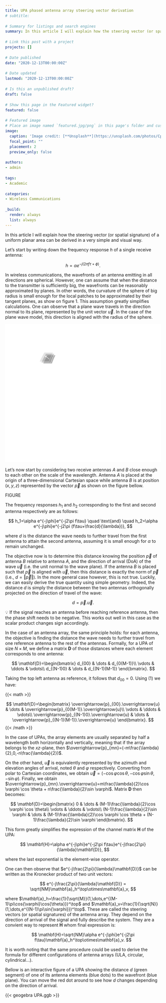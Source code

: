 ```yaml
---
title: UPA phased antenna array steering vector derivation
# subtitle:

# Summary for listings and search engines
summary: In this article I will explain how the steering vector (or spatial signature) of a uniform planar area can be derived in a very simple and visual way.

# Link this post with a project
projects: []

# Date published
date: "2020-12-13T00:00:00Z"

# Date updated
lastmod: "2020-12-13T00:00:00Z"

# Is this an unpublished draft?
draft: false

# Show this page in the Featured widget?
featured: false

# Featured image
# Place an image named `featured.jpg/png` in this page's folder and customize its options here.
image:
  caption: 'Image credit: [**Unsplash**](https://unsplash.com/photos/CpkOjOcXdUY)'
  focal_point: ""
  placement: 2
  preview_only: false

authors:
- admin

tags:
- Academic

categories:
- Wireless Communications
 
_build:
  render: always
  list: always
---
```


In this article I will explain how the steering vector (or spatial signature) of a uniform planar area can be derived in a very simple and visual way.

Let’s start by writing down the frequency response $h$ of a single receive antenna:

$$
h = \alpha e^{-j(2\pi f\tau + \phi)}.
$$

In wireless communications, the wavefronts of an antenna emitting in all directions are spherical. However, one can assume that when the distance to the transmitter is sufficiently big, the wavefronts can be reasonably approximated by planes. In other words, the curvature of the sphere of big radius is small enough for the local patches to be approximated by their tangent planes, as show on figure 1. This assumption greatly simplifies calculations. One can observe that a plane wave travels in the direction normal to its plane, represented by the unit vector $\overrightarrow{u}$. In the case of the plane wave model, this direction is aligned with the radius of the sphere.

![The plane wave assumption holds for receivers at a great distance from the transmitter.](plane_wave_assumption.png "The plane wave assumption holds for receivers at a great distance from the transmitter.")

Let’s now start by considering two receive antennas $A$ and $B$ close enough to each other on the scale of the wavelength. Antenna $A$ is placed at the origin of a three-dimensional Cartesian space while antenna $B$ is at position $(x,y,z)$ represented by the vector $\overrightarrow{p}$ as shown on the figure bellow.

FIGURE

The frequency responses $h_1$ and $h_2$ corresponding to the first and second antenna respectively are as follows:

$$
h_1=\alpha e^{-j\phi}e^{-j2\pi f\tau} \quad \text{and} \quad h_2=\alpha e^{-j\phi}e^{-j2\pi (f\tau+\frac{d}{\lambda})},
$$

where $d$ is the distance the wave needs to further travel from the first antenna to attain the second antenna, assuming it is small enough for $\alpha$ to remain unchanged.

The objective now is to determine this distance knowing the position $\overrightarrow{p}$ of antenna $B$ relative to antenna $A$, and the direction of arrival (DoA) of the wave $\overrightarrow{u}$ (i.e. the unit normal to the wave plane). If the antenna $B$ is placed such that $\overrightarrow{p}$ is aligned with $\overrightarrow{u}$, then this distance is exactly the norm of $\overrightarrow{p}$ (i.e., $d=\Vert\overrightarrow{p}\Vert$). In the more general case however, this is not true. Luckily, we can easily derive the true quantity using simple geometry. Indeed, the distance $d$ is simply the distance between the two antennas orthogonally projected on the direction of travel of the wave:

$$
\begin{equation}
d = \overrightarrow{p}.\overrightarrow{u}.
\end{equation}
$$

<aside>
💡 If the signal reaches an antenna before reaching reference antenna, then the phase shift needs to be negative. This works out well in this case as the scalar product changes sign accordingly.
</aside>

In the case of an antenna array, the same principle holds: for each antenna, the objective is finding the distance the wave needs to further travel from one reference antenna to the rest of the antennas. Formally, for a UPA of size $N\times M$, we define a matrix $\mathbf{D}$ of those distances where each element corresponds to one antenna:

$$
\mathbf{D}=\begin{bmatrix} 
    d_{00} & \dots  & d_{0(M-1)}\\
    \vdots & \ddots & \vdots\\
    d_{(N-1)0} & \dots  & d_{(N-1)(M-1)} 
    \end{bmatrix}.
$$

Taking the top left antenna as reference, it follows that $d_{00}=0$. Using (1) we have:

{{< math >}}

$$
\mathbf{D}=\begin{bmatrix} 
    \overrightarrow{p}_{00}.\overrightarrow{u} & \dots  & \overrightarrow{p}_{0(M-1)}.\overrightarrow{u}\\
    \vdots & \ddots & \vdots\\
    \overrightarrow{p}_{(N-1)0}.\overrightarrow{u} & \dots  & \overrightarrow{p}_{(N-1)(M-1)}.\overrightarrow{u} 
    \end{bmatrix}.
$$
{{< /math >}}

In the case of UPAs, the array elements are usually separated by half a wavelength both horizontally and vertically, meaning that if the array belongs to the $xz$-plane, then $\overrightarrow{p}_{mn}=(-m\frac{\lambda}{2},0,-n\frac{\lambda}{2})$.

On the other hand, $\overrightarrow{u}$ is equivalently represented by the azimuth and elevation angles of arrival, noted $\theta$ and $\varphi$ respectively. Converting from polar to Cartesian coordinates, we obtain $\overrightarrow{u}=(-\cos{\varphi}\cos{\theta},-\cos{\varphi}\sin{\theta},-\sin{\varphi})$. Finally, we obtain $\overrightarrow{p}_{mn}.\overrightarrow{u}=m\frac{\lambda}{2}\cos \varphi \cos \theta + n\frac{\lambda}{2}\sin \varphi$. Matrix $\mathbf{D}$ then becomes:

$$
\mathbf{D}=\begin{bmatrix} 
    0 & \dots  & (M-1)\frac{\lambda}{2}\cos \varphi \cos \theta\\
    \vdots & \ddots & \vdots\\
    (N-1)\frac{\lambda}{2}\sin \varphi & \dots  & (M-1)\frac{\lambda}{2}\cos \varphi \cos \theta + (N-1)\frac{\lambda}{2}\sin \varphi 
    \end{bmatrix}.
$$

This form greatly simplifies the expression of the channel matrix $\mathbf{H}$ of the UPA:

$$
\mathbf{H}=\alpha e^{-j\phi}e^{-j2\pi f\tau}e^{-j\frac{2\pi}{\lambda}\mathbf{D}},
$$

where the last exponential is the element-wise operator.

One can then observe that $e^{-j\frac{2\pi}{\lambda}\mathbf{D}}$ can be written as the Kronecker product of two unit vectors:

$$
e^{-j\frac{2\pi}{\lambda}\mathbf{D}} = \sqrt{NM}\mathbf{a}_h^\top\otimes\mathbf{a}_v,
$$

where $\mathbf{a}_h=\frac{1}{\sqrt{M}}(1,\dots,e^{(M-1)\pi\cos{\varphi}\cos{\theta}})^\top$ and $\mathbf{a}_v=\frac{1}{\sqrt{N}}(1,\dots,e^{(N-1)\pi\sin{\varphi}})^\top$. These are called the steering vectors (or spatial signatures) of the antenna array. They depend on the direction of arrival of the signal and fully describe the system. They are a convient way to represent $\mathbf{H}$ whom final expression is:

$$
\mathbf{H}=\sqrt{NM}\alpha e^{-j\phi}e^{-j2\pi f\tau}\mathbf{a}_h^\top\otimes\mathbf{a}_v.
$$

It is worth noting that the same procedure could be used to derive the formula for different configurations of antenna arrays (ULA, circular, cylindrical…).

Bellow is an interactive figure of a UPA showing the distance $d$ (green segment) of one of its antenna elements (blue dots) to the wavefront (blue plane). You can move the red dot around to see how $d$ changes depending on the direction of arrival.

{{< geogebra UPA.ggb >}}